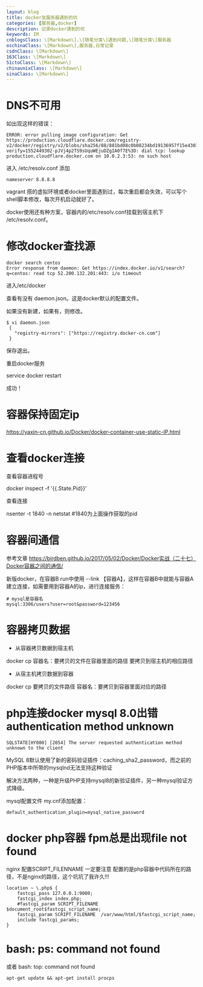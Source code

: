 ```yaml
---
layout: blog
title: docker及服务器遇到的坑
categories: [服务器,docker]
description: 记录docker遇到的坑
keywords: IM
cnblogsClass: \[Markdown\],\[随笔分类\]遇到问题,\[随笔分类\]服务器
oschinaClass: \[Markdown\],服务器,日常记录
csdnClass: \[Markdown\]
163Class: \[Markdown\]
51ctoClass: \[Markdown\]
chinaunixClass: \[Markdown\]
sinaClass: \[Markdown\]
---
```


# DNS不可用
如出现这样的错误：
```
ERROR: error pulling image configuration: Get https://production.cloudflare.docker.com/registry-v2/docker/registry/v2/blobs/sha256/88/881bd08c0b08234bd19136957f15e4301097f4646c1e700f7fea26e41fc40069/data?verify=1552449302-pJVj4p2TS9sUquWEjuDZgIA0f7E%3D: dial tcp: lookup production.cloudflare.docker.com on 10.0.2.3:53: no such host
```

进入 /etc/resolv.conf  添加
```
nameserver 8.8.8.8
```

vagrant 搭的虚拟环境或者docker里面遇到过，每次重启都会失效，可以写个shell脚本修改，每次开机启动就好了。

docker使用还有种方案，容器内的/etc/resolv.conf挂载到宿主机下 /etc/resolv.conf。

# 修改docker查找源
```
docker search centos
Error response from daemon: Get https://index.docker.io/v1/search?q=centos: read tcp 52.200.132.201:443: i/o timeout
```

进入/etc/docker

查看有没有 daemon.json。这是docker默认的配置文件。

如果没有新建，如果有，则修改。
```
$ vi daemon.json
 {
   "registry-mirrors": ["https://registry.docker-cn.com"]
 }
```
 保存退出。

重启docker服务

service docker restart

成功！

# 容器保持固定ip
 https://yaxin-cn.github.io/Docker/docker-container-use-static-IP.html


# 查看docker连接

查看容器进程号

docker inspect -f '{{.State.Pid}}' <containerid>

查看连接

nsenter -t 1840 -n netstat   #1840为上面操作获取的pid

# 容器间通信
参考文章 https://birdben.github.io/2017/05/02/Docker/Docker实战（二十七）Docker容器之间的通信/

新版docker，在容器B run中使用 --link 【容器A】，这样在容器B中就能与容器A建立连接，如需要用到容器A的ip，进行连接服务：
```
# mysql是容器名
mysql:3306/users?user=root&password=123456
```

# 容器拷贝数据

- 从容器拷贝数据到宿主机

docker cp 容器名：要拷贝的文件在容器里面的路径       要拷贝到宿主机的相应路径

- 从宿主机拷贝数据到容器

docker cp 要拷贝的文件路径 容器名：要拷贝到容器里面对应的路径

# php连接docker mysql 8.0出错authentication method unknown
```
SQLSTATE[HY000] [2054] The server requested authentication method unknown to the client
```

MySQL 8默认使用了新的密码验证插件：caching_sha2_password，而之前的PHP版本中所带的mysqlnd无法支持这种验证

解决方法两种，一种是升级PHP支持mysql8的新验证插件，另一种mysql验证方式降级。

mysql配置文件 my.cnf添加配置：
```
default_authentication_plugin=mysql_native_password
```

# docker php容器 fpm总是出现file not found

nginx 配置SCRIPT_FILENNAME 一定要注意  配置的是php容器中代码所在的路径，不是nginx的路径，这个坑坑了我许久!!!

```nginx
location ~ \.php$ {
    fastcgi_pass 127.0.0.1:9000;
    fastcgi_index index.php;
    #fastcgi_param SCRIPT_FILENAME  $document_root$fastcgi_script_name;
    fastcgi_param SCRIPT_FILENAME  /var/www/html/$fastcgi_script_name;
    include fastcgi_params;
}    
```

#  bash: ps: command not found
  或者 bash: top: command not found
```
apt-get update && apt-get install procps
```  
